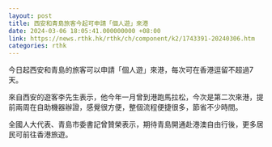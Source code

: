 ```yaml
---
layout: post
title: 西安和青島旅客今起可申請「個人遊」來港
date: 2024-03-06 18:05:41.000000000 +08:00
link: https://news.rthk.hk/rthk/ch/component/k2/1743391-20240306.htm
categories: rthk
---
```


今日起西安和青島的旅客可以申請「個人遊」來港，每次可在香港逗留不超過7天。

來自西安的遊客李先生表示，他今年一月曾到港跑馬拉松，今次是第二次來港，提前兩周在自助機器辦證，感覺很方便，整個流程便捷很多，節省不少時間。

全國人大代表、青島市委書記曾贊榮表示，期待青島開通赴港澳自由行後，更多居民可前往香港旅遊。
